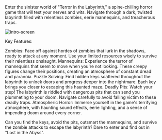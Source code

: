 Enter the sinister world of "Terror in the Labyrinth," a spine-chilling horror game that will test your nerves and wits. Navigate through a dark, twisted labyrinth filled with relentless zombies, eerie mannequins, and treacherous traps.

![intro-screen](https://github.com/user-attachments/assets/6d3ea47d-d175-46a8-8393-95976b0e240f)


Key Features:

Zombies: Face off against hordes of zombies that lurk in the shadows, ready to attack at any moment. Use your limited resources wisely to survive their relentless onslaught.
Mannequins: Experience the terror of mannequins that seem to move when you're not looking. These creepy figures change their positions, creating an atmosphere of constant dread and paranoia.
Puzzle Solving: Find hidden keys scattered throughout the labyrinth to unlock doors and progress deeper into the nightmare. Each key brings you closer to escaping this haunted maze.
Deadly Pits: Watch your step! The labyrinth is riddled with dangerous pits that can send you plummeting to your doom. Navigate carefully to avoid falling victim to these deadly traps.
Atmospheric Horror: Immerse yourself in the game's terrifying atmosphere, with haunting sound effects, eerie lighting, and a sense of impending doom around every corner.

Can you find the keys, avoid the pits, outsmart the mannequins, and survive the zombie attacks to escape the labyrinth? Dare to enter and find out in "Lost in the Abyss".


